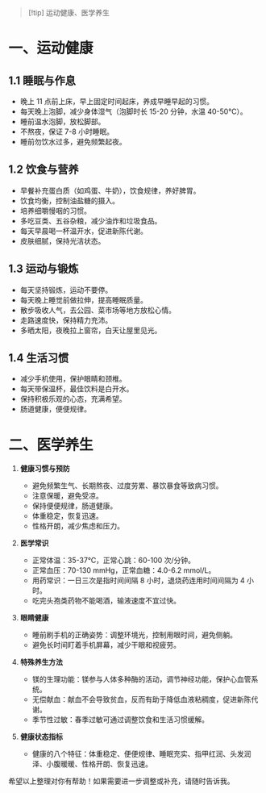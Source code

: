 > [!tip] 运动健康、医学养生
> 

# 一、运动健康
## 1.1 睡眠与作息 
   - 晚上 11 点前上床，早上固定时间起床，养成早睡早起的习惯。
   - 每天晚上泡脚，减少身体湿气（泡脚时长 15-20 分钟，水温 40-50℃）。
   - 睡前温水泡脚，放松脚部。
   - 不熬夜，保证 7-8 小时睡眠。
   - 睡前勿饮水过多，避免频繁起夜。

## 1.2 饮食与营养
   - 早餐补充蛋白质（如鸡蛋、牛奶），饮食规律，养好脾胃。
   - 饮食均衡，控制油盐糖的摄入。
   - 培养细嚼慢咽的习惯。
   - 多吃豆类、五谷杂粮，减少油炸和垃圾食品。
   - 每天早晨喝一杯温开水，促进新陈代谢。
   - 皮肤细腻，保持光洁状态。

## 1.3 运动与锻炼 
   - 每天坚持锻炼，运动不要停。
   - 每天晚上睡觉前做拉伸，提高睡眠质量。
   - 散步吸收人气，去公园、菜市场等地方放松心情。
   - 走路速度快，保持精力充沛。
   - 多晒太阳，夜晚拉上窗帘，白天让屋里见光。

## 1.4 生活习惯 
   - 减少手机使用，保护眼睛和颈椎。
   - 每天带保温杯，最佳饮料是白开水。
   - 保持积极乐观的心态，充满希望。
   - 肠道健康，便便规律。

# 二、医学养生
1. **健康习惯与预防**
   - 避免频繁生气、长期熬夜、过度劳累、暴饮暴食等致病习惯。
   - 注意保暖，避免受凉。
   - 保持便便规律，肠道健康。
   - 体重稳定，恢复迅速。
   - 性格开朗，减少焦虑和压力。

2. **医学常识**
   - 正常体温：35-37℃，正常心跳：60-100 次/分钟。
   - 正常血压：70-130 mmHg，正常血糖：4.0-6.2 mmol/L。
   - 用药常识：一日三次是指时间间隔 8 小时，退烧药连用时间间隔为 4 小时。
   - 吃完头孢类药物不能喝酒，输液速度不宜过快。

3. **眼睛健康**
   - 睡前刷手机的正确姿势：调整环境光，控制用眼时间，避免侧躺。
   - 避免长时间盯着手机屏幕，减少干眼和视疲劳。

4. **特殊养生方法**
   - 镁的生理功能：镁参与人体多种酶的活动，调节神经功能，保护心血管系统。
   - 无偿献血：献血不会导致贫血，反而有助于降低血液粘稠度，促进新陈代谢。
   - 季节性过敏：春季过敏可通过调整饮食和生活习惯缓解。

5. **健康状态指标**
   - 健康的八个特征：体重稳定、便便规律、睡眠充实、指甲红润、头发润泽、小腹暖暖、性格开朗、恢复迅速。

希望以上整理对你有帮助！如果需要进一步调整或补充，请随时告诉我。